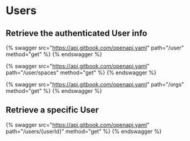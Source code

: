 # Users

## Retrieve the authenticated User info

{% swagger src="https://api.gitbook.com/openapi.yaml" path="/user" method="get" %}
{% endswagger %}

{% swagger src="https://api.gitbook.com/openapi.yaml" path="/user/spaces" method="get" %}
{% endswagger %}

{% swagger src="https://api.gitbook.com/openapi.yaml" path="/orgs" method="get" %}
{% endswagger %}

## Retrieve a specific User

{% swagger src="https://api.gitbook.com/openapi.yaml" path="/users/{userId}" method="get" %}
{% endswagger %}